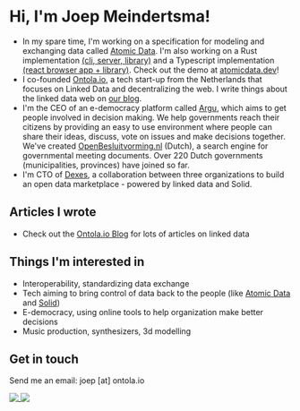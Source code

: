 # Hi, I'm Joep Meindertsma!

- In my spare time, I'm working on a specification for modeling and exchanging data called [Atomic Data](https://docs.atomicdata.dev). I'm also working on a Rust implementation [(cli, server, library)](https://github.com/joepio/atomic) and a Typescript implementation [(react browser app + library)](https://github.com/joepio/atomic-data-browser). Check out the demo at [atomicdata.dev](https://atomicdata.dev/)!
- I co-founded [Ontola.io](https://ontola.io), a tech start-up from the Netherlands that focuses on Linked Data and decentralizing the web. I write things about the linked data web on [our blog](https://ontola.io/blog).
- I'm the CEO of an e-democracy platform called [Argu](https://argu.co), which aims to get people involved in decision making. We help governments reach their citizens by providing an easy to use environment where people can share their ideas, discuss, vote on issues and make decisions together. We've created [OpenBesluitvorming.nl](openbesluitvorming.nl/) (Dutch), a search engine for governmental meeting documents. Over 220 Dutch governments (municipalities, provinces) have joined so far.
- I'm CTO of [Dexes](https://dexes.nl), a collaboration between three organizations to build an open data marketplace - powered by linked data and Solid.

## Articles I wrote

- Check out the [Ontola.io Blog](https://ontola.io/blog) for lots of articles on linked data

## Things I'm interested in

- Interoperability, standardizing data exchange
- Tech aiming to bring control of data back to the people (like [Atomic Data](https://atomicdata.dev/) and [Solid](https://solidproject.org/))
- E-democracy, using online tools to help organization make better decisions
- Music production, synthesizers, 3d modelling

## Get in touch

Send me an email: joep [at] ontola.io 

<a href="https://github.com/joepio">
  <img align="top" src="https://github-readme-stats.vercel.app/api?username=joepio&count_private=true&show_icons=true&include_all_commits=true" />
</a>
<a href="https://github.com/joepio">
  <img align="top" src="https://github-readme-stats.vercel.app/api/top-langs/?username=joepio&layout=compact" />
</a>
